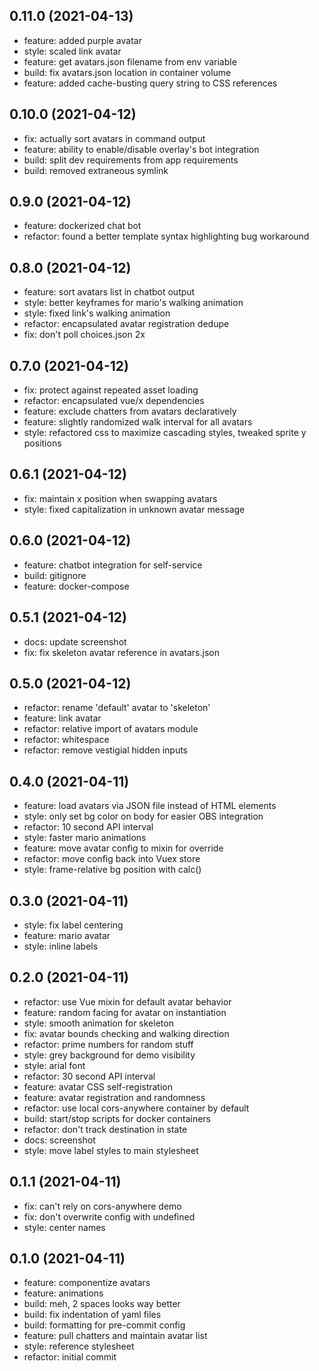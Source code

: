 ## 0.11.0 (2021-04-13)


- feature: added purple avatar
- style: scaled link avatar
- feature: get avatars.json filename from env variable
- build: fix avatars.json location in container volume
- feature: added cache-busting query string to CSS references

## 0.10.0 (2021-04-12)


- fix: actually sort avatars in command output
- feature: ability to enable/disable overlay's bot integration
- build: split dev requirements from app requirements
- build: removed extraneous symlink

## 0.9.0 (2021-04-12)


- feature: dockerized chat bot
- refactor: found a better template syntax highlighting bug workaround

## 0.8.0 (2021-04-12)


- feature: sort avatars list in chatbot output
- style: better keyframes for mario's walking animation
- style: fixed link's walking animation
- refactor: encapsulated avatar registration dedupe
- fix: don't poll choices.json 2x

## 0.7.0 (2021-04-12)


- fix: protect against repeated asset loading
- refactor: encapsulated vue/x dependencies
- feature: exclude chatters from avatars declaratively
- feature: slightly randomized walk interval for all avatars
- style: refactored css to maximize cascading styles, tweaked sprite y positions

## 0.6.1 (2021-04-12)


- fix: maintain x position when swapping avatars
- style: fixed capitalization in unknown avatar message

## 0.6.0 (2021-04-12)


- feature: chatbot integration for self-service
- build: gitignore
- feature: docker-compose

## 0.5.1 (2021-04-12)


- docs: update screenshot
- fix: fix skeleton avatar reference in avatars.json

## 0.5.0 (2021-04-12)


- refactor: rename 'default' avatar to 'skeleton'
- feature: link avatar
- refactor: relative import of avatars module
- refactor: whitespace
- refactor: remove vestigial hidden inputs

## 0.4.0 (2021-04-11)


- feature: load avatars via JSON file instead of HTML elements
- style: only set bg color on body for easier OBS integration
- refactor: 10 second API interval
- style: faster mario animations
- feature: move avatar config to mixin for override
- refactor: move config back into Vuex store
- style: frame-relative bg position with calc()

## 0.3.0 (2021-04-11)


- style: fix label centering
- feature: mario avatar
- style: inline labels

## 0.2.0 (2021-04-11)


- refactor: use Vue mixin for default avatar behavior
- feature: random facing for avatar on instantiation
- style: smooth animation for skeleton
- fix: avatar bounds checking and walking direction
- refactor: prime numbers for random stuff
- style: grey background for demo visibility
- style: arial font
- refactor: 30 second API interval
- feature: avatar CSS self-registration
- feature: avatar registration and randomness
- refactor: use local cors-anywhere container by default
- build: start/stop scripts for docker containers
- refactor: don't track destination in state
- docs: screenshot
- style: move label styles to main stylesheet

## 0.1.1 (2021-04-11)


- fix: can't rely on cors-anywhere demo
- fix: don't overwrite config with undefined
- style: center names

## 0.1.0 (2021-04-11)


- feature: componentize avatars
- feature: animations
- build: meh, 2 spaces looks way better
- build: fix indentation of yaml files
- build: formatting for pre-commit config
- feature: pull chatters and maintain avatar list
- style: reference stylesheet
- refactor: initial commit
